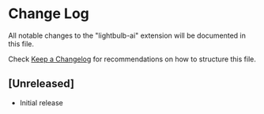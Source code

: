 # Change Log

All notable changes to the "lightbulb-ai" extension will be documented in this file.

Check [Keep a Changelog](http://keepachangelog.com/) for recommendations on how to structure this file.

## [Unreleased]

- Initial release